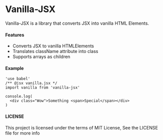 Vanilla-JSX
=========

Vanilla-JSX is a library that converts JSX into vanilla HTML Elements.

#### Features

 - Converts JSX to vanilla HTMLElements
 - Translates className attribute into class
 - Supports arrays as children

#### Example
```
'use babel'
/** @jsx vanilla.jsx */
import vanilla from 'vanilla-jsx'

console.log(
  <div class="Wow">Something <span>Special</span></div>
)
```

#### LICENSE
This project is licensed under the terms of MIT License, See the LICENSE file for more info
